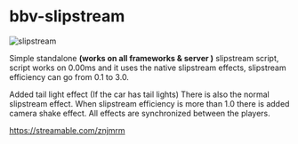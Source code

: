 # bbv-slipstream

![slipstream](https://github.com/BuddyNotFound/bbv-slipstream/assets/74051918/38488916-6443-4422-ae94-aedadd2fdfc6)

Simple standalone **(works on all frameworks & server )** slipstream script, script works on 0.00ms and it uses the native slipstream effects, slipstream efficiency can go from 0.1 to 3.0.

Added tail light effect (If the car has tail lights)
There is also the normal slipstream effect.
When slipstream efficiency is more than 1.0 there is added camera shake effect.
All effects are synchronized between the players.

https://streamable.com/znjmrm
